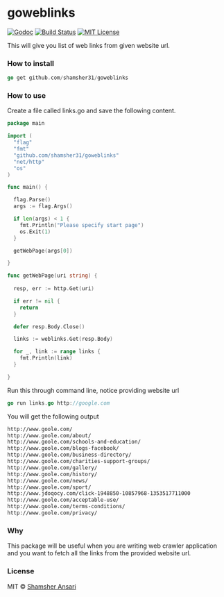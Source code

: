 # goweblinks

[![Godoc](http://img.shields.io/badge/godoc-reference-blue.svg?style=flat)](https://godoc.org/github.com/shamsher31/goweblinks)
[![Build Status](https://travis-ci.org/shamsher31/goweblinks.svg)](https://travis-ci.org/shamsher31/goweblinks)
[![MIT License](http://img.shields.io/badge/license-MIT-blue.svg?style=flat-square)](license)

This will give you list of web links from given website url.

### How to install
```go
go get github.com/shamsher31/goweblinks
```

### How to use

Create a file called links.go and save the following content.

```go
package main

import (
  "flag"
  "fmt"
  "github.com/shamsher31/goweblinks"
  "net/http"
  "os"
)

func main() {

  flag.Parse()
  args := flag.Args()

  if len(args) < 1 {
    fmt.Println("Please specify start page")
    os.Exit(1)
  }

  getWebPage(args[0])

}

func getWebPage(uri string) {
  
  resp, err := http.Get(uri)

  if err != nil {
    return
  }

  defer resp.Body.Close()

  links := weblinks.Get(resp.Body)

  for _, link := range links {
    fmt.Println(link)
  }

}

```

Run this through command line, notice providing website url

```go
go run links.go http://google.com

```
You will get the following output

```html
http://www.goole.com/
http://www.goole.com/about/
http://www.goole.com/schools-and-education/
http://www.goole.com/blogs-facebook/
http://www.goole.com/business-directory/
http://www.goole.com/charities-support-groups/
http://www.goole.com/gallery/
http://www.goole.com/history/
http://www.goole.com/news/
http://www.goole.com/sport/
http://www.jdoqocy.com/click-1948850-10857968-1353517711000
http://www.goole.com/acceptable-use/
http://www.goole.com/terms-conditions/
http://www.goole.com/privacy/

```

### Why
This package will be useful when you are writing web crawler application and you want to fetch
all the links from the provided website url.

### License
MIT © [Shamsher Ansari](https://github.com/shamsher31)
